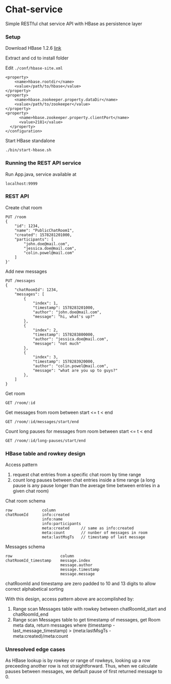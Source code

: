 # Chat-service
Simple RESTful chat service API with HBase as persistence layer

### Setup
Download HBase 1.2.6 [link](https://archive.apache.org/dist/hbase/1.2.6/)

Extract and cd to install folder

Edit `./conf/hbase-site.xml`
```
<property>
    <name>hbase.rootdir</name>
    <value>/path/to/hbase</value>
</property>
<property>
    <name>hbase.zookeeper.property.dataDir</name>
    <value>/path/to/zookeeper</value>
</property>
<property>
      <name>hbase.zookeeper.property.clientPort</name>
      <value>2181</value>
  </property>
</configuration>
```

Start HBase standalone
```
./bin/start-hbase.sh
```

### Running the REST API service
Run App.java, service available at
```
localhost:9999
```

 
### REST API

Create chat room
```
PUT /room
{
    "id": 1234,
    "name": "PublicChatRoom1",
    "created": 1578281201000,
    "participants": [
        "john.doe@mail.com",
        "jessica.doe@mail.com",
        "colin.powel@mail.com"
    ]
}'
```

Add new messages
```
PUT /messages
{
    "chatRoomId": 1234,
    "messages": [
        {
            "index": 1,
            "timestamp": 1578283201000,
            "author": "john.doe@mail.com",
            "message": "hi, what's up?"
        },
        {
            "index": 2,
            "timestamp": 1578283800000,
            "author": "jessica.doe@mail.com",
            "message": "not much"
        },
        {
            "index": 3,
            "timestamp": 1578283920000,
            "author": "colin.powel@mail.com",
            "message": "what are you up to guys?"
        },
    ]
}
```

Get room
```
GET /room/:id
```

Get messages from room between start <= t < end
```
GET /room/:id/messages/start/end
``` 

Count long pauses for messages from room between start <= t < end
```
GET /room/:id/long-pauses/start/end
```

### HBase table and rowkey design
Access pattern
1. request chat entries from a specific chat room by time range
2. count long pauses between chat entries inside a time range (a long pause is
any pause longer than the average time between entries in a given chat room)

Chat room schema
```
row             column
chatRoomId      info:created
                info:name
                info:participants
                meta:created     // same as info:created
                meta:count       // nunber of messages in room
                meta:lastMsgTs   // timestamp of last message
```

Messages schema
```
row                     column
chatRoomId_timestamp    message.index
                        message.author
                        message.timestamp
                        message.message
```
chatRoomId and timestamp are zero padded to 10 and 13 digits to allow correct alphabetical sorting

With this design, access pattern above are accomplished by:
1. Range scan Messages table with rowkey between chatRoomId_start and chatRoomId_end 
2. Range scan Messages table to get timestamp of messages, get Room meta data, return messages where (timestamp - last_message_timestamp) > (meta:lastMsgTs - meta:created)/meta:count


### Unresolved edge cases
As HBase lookup is by rowkey or range of rowkeys, looking up a row preceeding another row is not straightforward. Thus, when we calculate pauses between messages, we default pause of first returned message to 0.
